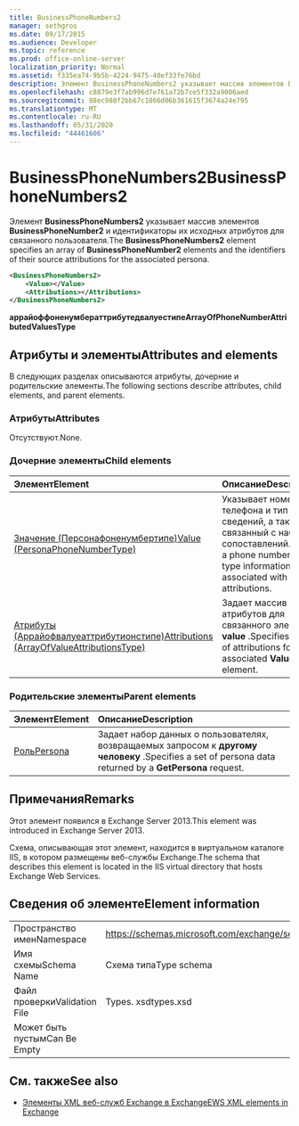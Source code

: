 ```yaml
---
title: BusinessPhoneNumbers2
manager: sethgros
ms.date: 09/17/2015
ms.audience: Developer
ms.topic: reference
ms.prod: office-online-server
localization_priority: Normal
ms.assetid: f335ea74-9b5b-4224-9475-40ef33fe76bd
description: Элемент BusinessPhoneNumbers2 указывает массив элементов BusinessPhoneNumber2 и идентификаторы их исходных атрибутов для связанного пользователя.
ms.openlocfilehash: c8879e3f7ab996d7e761a72b7ce5f332a9006aed
ms.sourcegitcommit: 88ec988f2bb67c1866d06b361615f3674a24e795
ms.translationtype: MT
ms.contentlocale: ru-RU
ms.lasthandoff: 05/31/2020
ms.locfileid: "44461606"
---
```

# <a name="businessphonenumbers2"></a><span data-ttu-id="eb44a-103">BusinessPhoneNumbers2</span><span class="sxs-lookup"><span data-stu-id="eb44a-103">BusinessPhoneNumbers2</span></span>

<span data-ttu-id="eb44a-104">Элемент **BusinessPhoneNumbers2** указывает массив элементов **BusinessPhoneNumber2** и идентификаторы их исходных атрибутов для связанного пользователя.</span><span class="sxs-lookup"><span data-stu-id="eb44a-104">The **BusinessPhoneNumbers2** element specifies an array of **BusinessPhoneNumber2** elements and the identifiers of their source attributions for the associated persona.</span></span> 
  
```XML
<BusinessPhoneNumbers2>
    <Value></Value>
    <Attributions></Attributions>
</BusinessPhoneNumbers2>
```

 <span data-ttu-id="eb44a-105">**аррайоффоненумбераттрибутедвалуестипе**</span><span class="sxs-lookup"><span data-stu-id="eb44a-105">**ArrayOfPhoneNumberAttributedValuesType**</span></span>
## <a name="attributes-and-elements"></a><span data-ttu-id="eb44a-106">Атрибуты и элементы</span><span class="sxs-lookup"><span data-stu-id="eb44a-106">Attributes and elements</span></span>

<span data-ttu-id="eb44a-107">В следующих разделах описываются атрибуты, дочерние и родительские элементы.</span><span class="sxs-lookup"><span data-stu-id="eb44a-107">The following sections describe attributes, child elements, and parent elements.</span></span>
  
### <a name="attributes"></a><span data-ttu-id="eb44a-108">Атрибуты</span><span class="sxs-lookup"><span data-stu-id="eb44a-108">Attributes</span></span>

<span data-ttu-id="eb44a-109">Отсутствуют.</span><span class="sxs-lookup"><span data-stu-id="eb44a-109">None.</span></span>
  
### <a name="child-elements"></a><span data-ttu-id="eb44a-110">Дочерние элементы</span><span class="sxs-lookup"><span data-stu-id="eb44a-110">Child elements</span></span>

|<span data-ttu-id="eb44a-111">**Элемент**</span><span class="sxs-lookup"><span data-stu-id="eb44a-111">**Element**</span></span>|<span data-ttu-id="eb44a-112">**Описание**</span><span class="sxs-lookup"><span data-stu-id="eb44a-112">**Description**</span></span>|
|:-----|:-----|
|[<span data-ttu-id="eb44a-113">Значение (Персонафоненумбертипе)</span><span class="sxs-lookup"><span data-stu-id="eb44a-113">Value (PersonaPhoneNumberType)</span></span>](value-personaphonenumbertype.md) <br/> |<span data-ttu-id="eb44a-114">Указывает номер телефона и тип сведений, а также связанный с набором сопоставлений.</span><span class="sxs-lookup"><span data-stu-id="eb44a-114">Specifies a phone number and type information and is associated with a set of attributions.</span></span>  <br/> |
|[<span data-ttu-id="eb44a-115">Атрибуты (Аррайофвалуеаттрибутионстипе)</span><span class="sxs-lookup"><span data-stu-id="eb44a-115">Attributions (ArrayOfValueAttributionsType)</span></span>](attributions-arrayofvalueattributionstype.md) <br/> |<span data-ttu-id="eb44a-116">Задает массив атрибутов для связанного элемента **value** .</span><span class="sxs-lookup"><span data-stu-id="eb44a-116">Specifies an array of attributions for its associated **Value** element.</span></span>  <br/> |
   
### <a name="parent-elements"></a><span data-ttu-id="eb44a-117">Родительские элементы</span><span class="sxs-lookup"><span data-stu-id="eb44a-117">Parent elements</span></span>

|<span data-ttu-id="eb44a-118">**Элемент**</span><span class="sxs-lookup"><span data-stu-id="eb44a-118">**Element**</span></span>|<span data-ttu-id="eb44a-119">**Описание**</span><span class="sxs-lookup"><span data-stu-id="eb44a-119">**Description**</span></span>|
|:-----|:-----|
|[<span data-ttu-id="eb44a-120">Роль</span><span class="sxs-lookup"><span data-stu-id="eb44a-120">Persona</span></span>](persona.md) <br/> |<span data-ttu-id="eb44a-121">Задает набор данных о пользователях, возвращаемых запросом к **другому человеку** .</span><span class="sxs-lookup"><span data-stu-id="eb44a-121">Specifies a set of persona data returned by a **GetPersona** request.</span></span>  <br/> |
   
## <a name="remarks"></a><span data-ttu-id="eb44a-122">Примечания</span><span class="sxs-lookup"><span data-stu-id="eb44a-122">Remarks</span></span>

<span data-ttu-id="eb44a-123">Этот элемент появился в Exchange Server 2013.</span><span class="sxs-lookup"><span data-stu-id="eb44a-123">This element was introduced in Exchange Server 2013.</span></span>
  
<span data-ttu-id="eb44a-124">Схема, описывающая этот элемент, находится в виртуальном каталоге IIS, в котором размещены веб-службы Exchange.</span><span class="sxs-lookup"><span data-stu-id="eb44a-124">The schema that describes this element is located in the IIS virtual directory that hosts Exchange Web Services.</span></span>
  
## <a name="element-information"></a><span data-ttu-id="eb44a-125">Сведения об элементе</span><span class="sxs-lookup"><span data-stu-id="eb44a-125">Element information</span></span>

|||
|:-----|:-----|
|<span data-ttu-id="eb44a-126">Пространство имен</span><span class="sxs-lookup"><span data-stu-id="eb44a-126">Namespace</span></span>  <br/> |https://schemas.microsoft.com/exchange/services/2006/types  <br/> |
|<span data-ttu-id="eb44a-127">Имя схемы</span><span class="sxs-lookup"><span data-stu-id="eb44a-127">Schema Name</span></span>  <br/> |<span data-ttu-id="eb44a-128">Схема типа</span><span class="sxs-lookup"><span data-stu-id="eb44a-128">Type schema</span></span>  <br/> |
|<span data-ttu-id="eb44a-129">Файл проверки</span><span class="sxs-lookup"><span data-stu-id="eb44a-129">Validation File</span></span>  <br/> |<span data-ttu-id="eb44a-130">Types. xsd</span><span class="sxs-lookup"><span data-stu-id="eb44a-130">types.xsd</span></span>  <br/> |
|<span data-ttu-id="eb44a-131">Может быть пустым</span><span class="sxs-lookup"><span data-stu-id="eb44a-131">Can Be Empty</span></span>  <br/> ||
   
## <a name="see-also"></a><span data-ttu-id="eb44a-132">См. также</span><span class="sxs-lookup"><span data-stu-id="eb44a-132">See also</span></span>



- [<span data-ttu-id="eb44a-133">Элементы XML веб-служб Exchange в Exchange</span><span class="sxs-lookup"><span data-stu-id="eb44a-133">EWS XML elements in Exchange</span></span>](ews-xml-elements-in-exchange.md)

